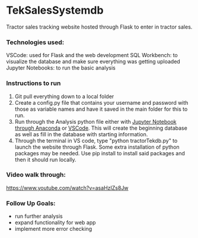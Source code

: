 # TekSalesSystemdb
Tractor sales tracking website hosted through Flask to enter in tractor sales. 

### Technologies used:
VSCode: used for Flask and the web development
SQL Workbench: to visualize the database and make sure everything was getting uploaded
Jupyter Notebooks: to run the basic analysis

### Instructions to run
1. Git pull everything down to a local folder
2. Create a config.py file that contains your username and password with those as variable names and have it saved in the main folder for this to run.
3. Run through the Analysis python file either with [Jupyter Notebook through Anaconda](https://www.anaconda.com/products/individual) or [VSCode](https://code.visualstudio.com/download). This will create the beginning database as well as fill in the database with starting information.
4. Through the terminal in VS code, type "python tractorTekdb.py" to launch the website through Flask. Some extra installation of python packages may be needed. Use pip install to install said packages and then it should run locally.

### Video walk through:
https://www.youtube.com/watch?v=asaHzIZs8Jw

### Follow Up Goals:
* run further analysis
* expand functionality for web app
* implement more error checking
